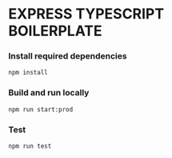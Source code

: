 # EXPRESS TYPESCRIPT BOILERPLATE

### Install required dependencies

```shell
npm install
```

### Build and run locally

```shell
npm run start:prod
```

### Test

```shell
npm run test
```
